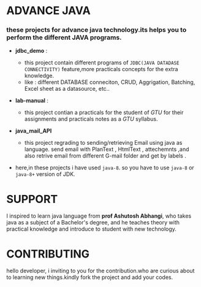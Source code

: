 # ADVANCE JAVA
### these projects for advance java technology.its helps you to perform the different JAVA programs.

 - **jdbc_demo** :
    - this project contain different programs of `JDBC(JAVA DATADASE CONNECTIVITY)` feature,more practicals concepts for the extra knowledge.
    - like : different DATABASE conneciton, CRUD, Aggrigation, Batching, Excel sheet as a datasource, etc.. 
 - **lab-manual** :
    - this project contian a practicals for the student of _GTU_ for their assignments and practicals notes as a _GTU_ syllabus.
 - **java_mail_API**
   - this project regrading to sending/retrieving Email using java as language. send email with PlanText , HtmlText , attechemnts ,and also retrive email from different G-mail folder and get by labels . 

 - here,in these projects i have used `java-8`. so you have to use `java-8` or `java-8+` version of JDK.

# SUPPORT
I inspired to learn java language from **prof Ashutosh Abhangi**, who takes java as a subject of a Bachelor's degree, and he teaches theory with practical knowledge and introduce to student with new technology.

# CONTRIBUTING
hello developer, i inviting to you for the contribution.who are curious about to learning new things.kindly fork the project and add your codes.
